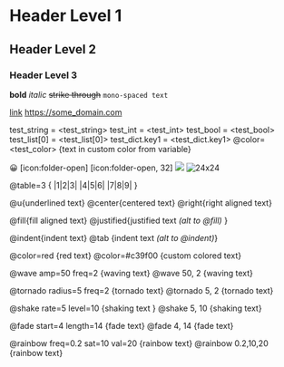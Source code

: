 # Header Level 1
## Header Level 2
### Header Level 3

**bold**
*italic*
~~strike through~~
`mono-spaced text`

[link](https://some_domain.com)
https://some_domain.com

test_string = <test_string>
test_int = <test_int>
test_bool = <test_bool>
test_list[0] = <test_list[0]>
test_dict.key1 = <test_dict.key1>
@color=<test_color> {text in custom color from variable}

:grinning:
[icon:folder-open]
[icon:folder-open, 32]
![](res://icon.png)
![24x24](res://icon.png)

@table=3 {
|1|2|3|
|4|5|6|
|7|8|9|
}

@u{underlined text}
@center{centered text}
@right{right aligned text}

@fill{fill aligned text}
@justified{justified text *(alt to @fill)* }

@indent{indent text}
@tab {indent text *(alt to @indent)*}

@color=red {red text}
@color=#c39f00 {custom colored text}

@wave amp=50 freq=2 {waving text}
@wave 50, 2 {waving text}

@tornado radius=5 freq=2 {tornado text}
@tornado 5, 2 {tornado text}

@shake rate=5 level=10 {shaking text }
@shake 5, 10 {shaking text}

@fade start=4 length=14 {fade text}
@fade 4, 14 {fade text}

@rainbow freq=0.2 sat=10 val=20 {rainbow text}
@rainbow 0.2,10,20 {rainbow text}


